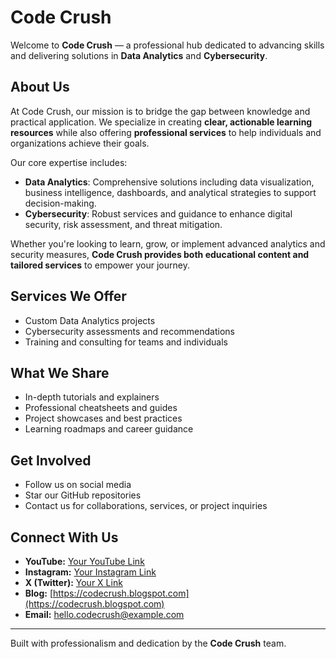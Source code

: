 # Code Crush

Welcome to **Code Crush** — a professional hub dedicated to advancing skills and delivering solutions in **Data Analytics** and **Cybersecurity**.

## About Us

At Code Crush, our mission is to bridge the gap between knowledge and practical application. We specialize in creating **clear, actionable learning resources** while also offering **professional services** to help individuals and organizations achieve their goals.

Our core expertise includes:

* **Data Analytics**: Comprehensive solutions including data visualization, business intelligence, dashboards, and analytical strategies to support decision-making.
* **Cybersecurity**: Robust services and guidance to enhance digital security, risk assessment, and threat mitigation.

Whether you're looking to learn, grow, or implement advanced analytics and security measures, **Code Crush provides both educational content and tailored services** to empower your journey.

## Services We Offer

* Custom Data Analytics projects
* Cybersecurity assessments and recommendations
* Training and consulting for teams and individuals


## What We Share

* In-depth tutorials and explainers
* Professional cheatsheets and guides
* Project showcases and best practices
* Learning roadmaps and career guidance

## Get Involved

* Follow us on social media
* Star our GitHub repositories
* Contact us for collaborations, services, or project inquiries


## Connect With Us

* **YouTube:** [Your YouTube Link](#)
* **Instagram:** [Your Instagram Link](#)
* **X (Twitter):** [Your X Link](#)
* **Blog:** [https://codecrush.blogspot.com](https://codecrush.blogspot.com)
* **Email:** [hello.codecrush@example.com](mailto:hello.codecrush@example.com)
---

Built with professionalism and dedication by the **Code Crush** team.
